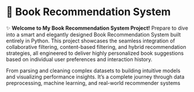# 📖 Book Recommendation System

✨ **Welcome to My Book Recommendation System Project!**
Prepare to dive into a smart and elegantly designed Book Recommendation System built entirely in Python. This project showcases the seamless integration of collaborative filtering, content-based filtering, and hybrid recommendation strategies, all engineered to deliver highly personalized book suggestions based on individual user preferences and interaction history.

From parsing and cleaning complex datasets to building intuitive models and visualizing performance insights. It’s a complete journey through data preprocessing, machine learning, and real-world recommender systems
